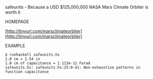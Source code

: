 safeunits - Because a USD $125,000,000 NASA Mars Climate Orbiter is worth it

HOMEPAGE

[http://tinyurl.com/marsclimateorbiter](http://tinyurl.com/marsclimateorbiter)

EXAMPLE

	$ runhaskell safeunits.hs 
	1.0 cm = 2.54 in
	1.0 cm of capacitance = 1.113e-12 Farad
	safeunits.hs: safeunits.hs:25:0-41: Non-exhaustive patterns in function capacitance